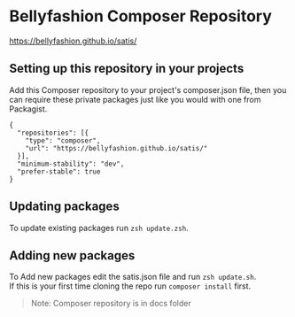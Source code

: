# Bellyfashion Composer Repository

https://bellyfashion.github.io/satis/

## Setting up this repository in your projects

Add this Composer repository to your project's composer.json file, then you can require these private packages just like you would with one from Packagist.

```
{
  "repositories": [{
    "type": "composer",
    "url": "https://bellyfashion.github.io/satis/"
  }],
  "minimum-stability": "dev",
  "prefer-stable": true
}
```

## Updating packages
To update existing packages run `zsh update.zsh`.

## Adding new packages
To Add new packages edit the satis.json file and run `zsh update.sh`.  
If this is your first time cloning the repo run `composer install` first.

> Note: Composer repository is in docs folder
